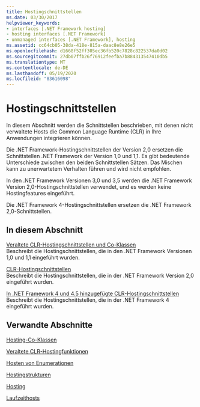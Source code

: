 ```yaml
---
title: Hostingschnittstellen
ms.date: 03/30/2017
helpviewer_keywords:
- interfaces [.NET Framework hosting]
- hosting interfaces [.NET Framework]
- unmanaged interfaces [.NET Framework], hosting
ms.assetid: cc64cb05-38da-418e-815a-daac8e8e26e5
ms.openlocfilehash: d1668f52ff305ec36fb520c7828c822537da0d02
ms.sourcegitcommit: 27db07ffb26f76912feefba7b884313547410db5
ms.translationtype: MT
ms.contentlocale: de-DE
ms.lasthandoff: 05/19/2020
ms.locfileid: "83616098"
---
```

# <a name="hosting-interfaces"></a>Hostingschnittstellen
In diesem Abschnitt werden die Schnittstellen beschrieben, mit denen nicht verwaltete Hosts die Common Language Runtime (CLR) in Ihre Anwendungen integrieren können.  
  
 Die .NET Framework-Hostingschnittstellen der Version 2,0 ersetzen die Schnittstellen .NET Framework der Version 1,0 und 1,1. Es gibt bedeutende Unterschiede zwischen den beiden Schnittstellen Sätzen. Das Mischen kann zu unerwartetem Verhalten führen und wird nicht empfohlen.  
  
 In den .NET Framework Versionen 3,0 und 3,5 werden die .NET Framework Version 2,0-Hostingschnittstellen verwendet, und es werden keine Hostingfeatures eingeführt.  
  
 Die .NET Framework 4-Hostingschnittstellen ersetzen die .NET Framework 2,0-Schnittstellen.
  
## <a name="in-this-section"></a>In diesem Abschnitt  
 [Veraltete CLR-Hostingschnittstellen und Co-Klassen](deprecated-clr-hosting-interfaces-and-coclasses.md)  
 Beschreibt die Hostingschnittstellen, die in den .NET Framework Versionen 1,0 und 1,1 eingeführt wurden.  
  
 [CLR-Hostingschnittstellen](clr-hosting-interfaces.md)  
 Beschreibt die Hostingschnittstellen, die in der .NET Framework Version 2,0 eingeführt wurden.  
  
 [In .NET Framework 4 und 4.5 hinzugefügte CLR-Hostingschnittstellen](clr-hosting-interfaces-added-in-the-net-framework-4-and-4-5.md)  
 Beschreibt die Hostingschnittstellen, die in der .NET Framework 4 eingeführt wurden.  
  
## <a name="related-sections"></a>Verwandte Abschnitte  
 [Hosting-Co-Klassen](hosting-coclasses.md)  
  
 [Veraltete CLR-Hostingfunktionen](deprecated-clr-hosting-functions.md)  
  
 [Hosten von Enumerationen](hosting-enumerations.md)  
  
 [Hostingstrukturen](hosting-structures.md)  
  
 [Hosting](index.md)  
  
 [Laufzeithosts](https://docs.microsoft.com/previous-versions/dotnet/netframework-4.0/a51xd4ze(v=vs.100))
